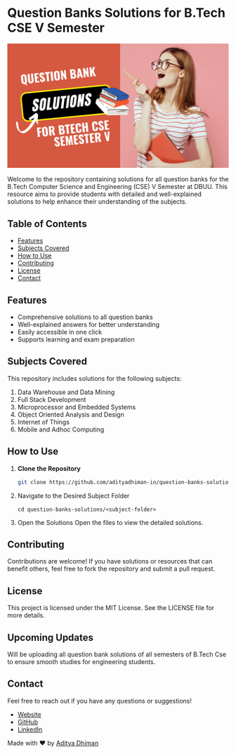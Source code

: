 # Question Banks Solutions for B.Tech CSE V Semester

![image](questionBank.png)

Welcome to the repository containing solutions for all question banks for the B.Tech Computer Science and Engineering (CSE) V Semester at DBUU. This resource aims to provide students with detailed and well-explained solutions to help enhance their understanding of the subjects.

## Table of Contents

- [Features](#features)
- [Subjects Covered](#subjects-covered)
- [How to Use](#how-to-use)
- [Contributing](#contributing)
- [License](#license)
- [Contact](#contact)

## Features

- Comprehensive solutions to all question banks
- Well-explained answers for better understanding
- Easily accessible in one click
- Supports learning and exam preparation

## Subjects Covered

This repository includes solutions for the following subjects:

1. Data Warehouse and Data Mining
2. Full Stack Development
3. Microprocessor and Embedded Systems
4. Object Oriented Analysis and Design
5. Internet of Things
6. Mobile and Adhoc Computing

## How to Use

1. **Clone the Repository**
   ```bash
   git clone https://github.com/adityadhiman-in/question-banks-solutions.git
   ```
2. Navigate to the Desired Subject Folder
   ```
   cd question-banks-solutions/<subject-folder>
   ```
3. Open the Solutions Open the files to view the detailed solutions.

## Contributing

Contributions are welcome! If you have solutions or resources that can benefit others, feel free to fork the repository and submit a pull request.

## License

This project is licensed under the MIT License. See the LICENSE file for more details.

## Upcoming Updates

Will be uploading all question bank solutions of all semesters of B.Tech Cse to ensure smooth studies for engineering students.

## Contact

Feel free to reach out if you have any questions or suggestions!

- [Website](https://adityadhiman.in)
- [GitHub](https://github.com/adityadhiman-in)
- [LinkedIn](https://www.linkedin.com/in/adityadhiman-in)

Made with ❤️ by [Aditya Dhiman](https://adityadhiman.in)
